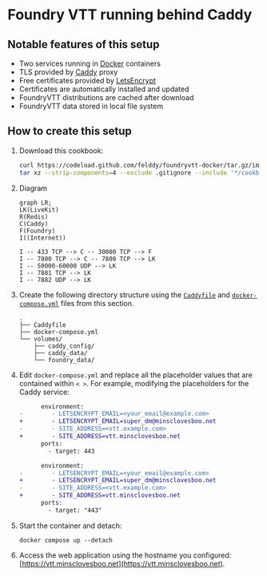# Foundry VTT running behind Caddy #

## Notable features of this setup ##

- Two services running in [Docker] containers
- TLS provided by [Caddy] proxy
- Free certificates provided by [LetsEncrypt]
- Certificates are automatically installed and updated
- FoundryVTT distributions are cached after download
- FoundryVTT data stored in local file system

## How to create this setup ##

1. Download this cookbook:

    ```bash
    curl https://codeload.github.com/felddy/foundryvtt-docker/tar.gz/improvement/cookbooks | \
    tar xz --strip-components=4 --exclude .gitignore --include '*/cookbooks/caddy'
    ```

1. Diagram

    ```mermaid
    graph LR;
    LK(LiveKit)
    R(Redis)
    C(Caddy)
    F(Foundry)
    I((Internet))

    I -- 433 TCP --> C -- 30000 TCP --> F
    I -- 7800 TCP --> C -- 7800 TCP --> LK
    I -- 50000-60000 UDP --> LK
    I -- 7881 TCP --> LK
    I -- 7882 UDP --> LK

    ```

1. Create the following directory structure using the [`Caddyfile`](Caddyfile) and
[`docker-compose.yml`](docker-compose.yml) files from this section.

    ```console
    .
    ├── Caddyfile
    ├── docker-compose.yml
    └── volumes/
        ├── caddy_config/
        ├── caddy_data/
        └── foundry_data/
    ```

1. Edit `docker-compose.yml` and replace all the placeholder values that are
contained within `< >`.  For example, modifying the placeholders for the Caddy service:

    ```diff
          environment:
    -        - LETSENCRYPT_EMAIL=<your_email@example.com>
    +        - LETSENCRYPT_EMAIL=super_dm@minsclovesboo.net
    -        - SITE_ADDRESS=<vtt.example.com>
    +        - SITE_ADDRESS=vtt.minsclovesboo.net
          ports:
            - target: 443
    ```

    ```diff
          environment:
    -        - LETSENCRYPT_EMAIL=<your_email@example.com>
    +        - LETSENCRYPT_EMAIL=super_dm@minsclovesboo.net
    -        - SITE_ADDRESS=<vtt.example.com>
    +        - SITE_ADDRESS=vtt.minsclovesboo.net
          ports:
            - target: "443"
    ```

1. Start the container and detach:

    ```console
    docker compose up --detach
    ```

1. Access the web application using the hostname you configured:
[https://vtt.minsclovesboo.net](https://vtt.minsclovesboo.net).

[caddy]: https://caddyserver.com
[docker]: https://docs.docker.com
[foundryvtt]: https://foundryvtt.com
[letsencrypt]: https://letsencrypt.org
